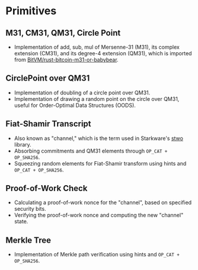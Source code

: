 # Primitives

## M31, CM31, QM31, Circle Point

- Implementation of add, sub, mul of Mersenne-31 (M31), its complex extension (CM31), and its degree-4 extension (QM31), which is imported from [BitVM/rust-bitcoin-m31-or-babybear](https://github.com/BitVM/rust-bitcoin-m31-or-babybear).

## CirclePoint over QM31

- Implementation of doubling of a circle point over QM31.
- Implementation of drawing a random point on the circle over QM31, useful for Order-Optimal Data Structures (OODS).

## Fiat-Shamir Transcript

- Also known as "channel," which is the term used in Starkware's [stwo](https://github.com/starkware-libs/stwo) library.
- Absorbing commitments and QM31 elements through `OP_CAT + OP_SHA256`.
- Squeezing random elements for Fiat-Shamir transform using hints and `OP_CAT + OP_SHA256`.

## Proof-of-Work Check

- Calculating a proof-of-work nonce for the "channel", based on specified security bits.
- Verifying the proof-of-work nonce and computing the new "channel" state.

## Merkle Tree

- Implementation of Merkle path verification using hints and `OP_CAT + OP_SHA256`.
